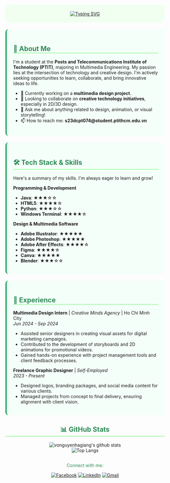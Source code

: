 <div align="center" style="background-color: #f0fff0; padding: 20px; border-radius: 15px;">
  <a href="https://github.com/vonguyenhagiang">
    <img src="https://readme-typing-svg.herokuapp.com?font=JetBrains+Mono&size=30&pause=1000&color=2E8B57&center=true&vCenter=true&width=500&lines=Hi+there!+I'm+Vo+Nguyen+Ha+Giang;A+Multimedia+Engineering+Student;Welcome+to+my+creative+space!;" alt="Typing SVG" />
  </a>
</div>

<div style="background-color: #f5fffa; padding: 20px; margin-top: 20px; border-radius: 10px; border-left: 5px solid #3CB371;">
  <h2 style="color: #2E8B57; border-bottom: 2px solid #98FB98;">🌱 About Me</h2>
  <p>
    I'm a student at the <strong>Posts and Telecommunications Institute of Technology (PTIT)</strong>, majoring in Multimedia Engineering. My passion lies at the intersection of technology and creative design. I'm actively seeking opportunities to learn, collaborate, and bring innovative ideas to life.
  </p>
  <ul>
    <li>🔭 Currently working on a <strong>multimedia design project</strong>.</li>
    <li>👯 Looking to collaborate on <strong>creative technology initiatives</strong>, especially in 2D/3D design.</li>
    <li>💬 Ask me about anything related to design, animation, or visual storytelling!</li>
    <li>📫 How to reach me: <strong>s23dcpt074@student.ptithcm.edu.vn</strong></li>
  </ul>
</div>

<div style="background-color: #f5fffa; padding: 20px; margin-top: 20px; border-radius: 10px; border-left: 5px solid #3CB371;">
  <h2 style="color: #2E8B57; border-bottom: 2px solid #98FB98;">🛠️ Tech Stack & Skills</h2>
  <p>Here's a summary of my skills. I'm always eager to learn and grow!</p>

  **Programming & Development**
  - **Java**: ★★★☆☆
  - **HTML5**: ★★★★☆
  - **Python**: ★★★☆☆
  - **Windows Terminal**: ★★★★☆

  **Design & Multimedia Software**
  - **Adobe Illustrator**: ★★★★★
  - **Adobe Photoshop**: ★★★★★
  - **Adobe After Effects**: ★★★★☆
  - **Figma**: ★★★★☆
  - **Canva**: ★★★★★
  - **Blender**: ★★★☆☆
</div>

<div style="background-color: #f5fffa; padding: 20px; margin-top: 20px; border-radius: 10px; border-left: 5px solid #3CB371;">
  <h2 style="color: #2E8B57; border-bottom: 2px solid #98FB98;">💼 Experience</h2>
  
  **Multimedia Design Intern** | _Creative Minds Agency_ | Ho Chi Minh City
  <br>
  *Jun 2024 - Sep 2024*
  <ul>
    <li>Assisted senior designers in creating visual assets for digital marketing campaigns.</li>
    <li>Contributed to the development of storyboards and 2D animations for promotional videos.</li>
    <li>Gained hands-on experience with project management tools and client feedback processes.</li>
  </ul>

  **Freelance Graphic Designer** | _Self-Employed_
  <br>
  *2023 - Present*
  <ul>
    <li>Designed logos, branding packages, and social media content for various clients.</li>
    <li>Managed projects from concept to final delivery, ensuring alignment with client vision.</li>
  </ul>
</div>

<div align="center" style="margin-top: 30px;">
  <h2 style="color: #2E8B57; border-bottom: 2px solid #98FB98;">📊 GitHub Stats</h2>
  <img src="https://github-readme-stats.vercel.app/api?username=vonguyenhagiang&show_icons=true&theme=buefy&icon_color=3CB371&text_color=2E8B57&bg_color=f5fffa&border_color=98FB98" alt="vonguyenhagiang's github stats" />
  <br/>
  <img src="https://github-readme-stats.vercel.app/api/top-langs/?username=vonguyenhagiang&layout=compact&theme=buefy&text_color=2E8B57&bg_color=f5fffa&border_color=98FB98" alt="Top Langs" />
</div>

<div align="center" style="margin-top: 30px;">
  <p style="color: #2E8B57;">Connect with me:</p>
  <a href="[LINK_FACEBOOK_CUA_BAN]" target="_blank"><img src="https://img.shields.io/badge/Facebook-1877F2?style=for-the-badge&logo=facebook&logoColor=white&color=98FB98" alt="Facebook"/></a>
  <a href="[LINK_LINKEDIN_CUA_BAN]" target="_blank"><img src="https://img.shields.io/badge/LinkedIn-0077B5?style=for-the-badge&logo=linkedin&logoColor=white&color=98FB98" alt="LinkedIn"/></a>
  <a href="mailto:s23dcpt074@student.ptithcm.edu.vn"><img src="https://img.shields.io/badge/Gmail-D14836?style=for-the-badge&logo=gmail&logoColor=white&color=98FB98" alt="Gmail"/></a>
</div>
